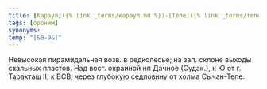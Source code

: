 ```yaml
---
title: [Караул]({% link _terms/караул.md %})-[Тепе]({% link _terms/тепе.md %}) III
tags: [ороним]
synonyms:
temp: "[&В-9&]"
---
```


Невысокая пирамидальная возв. в редколесье; на зап. склоне выходы скальных
пластов. Над вост. окраиной нп Дачное (Судак.), к Ю от г. Таракташ II; к ВСВ,
через глубокую седловину от холма Сычан-Тепе.
